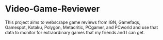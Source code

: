 # Video-Game-Reviewer

This project aims to webscrape game reviews from IGN, Gamefaqs, Gamespot, Kotaku, Polygon, Metacritic, PCgamer, and PCworld and use that data to monitor for extraordinary games that my friends and I can get. 